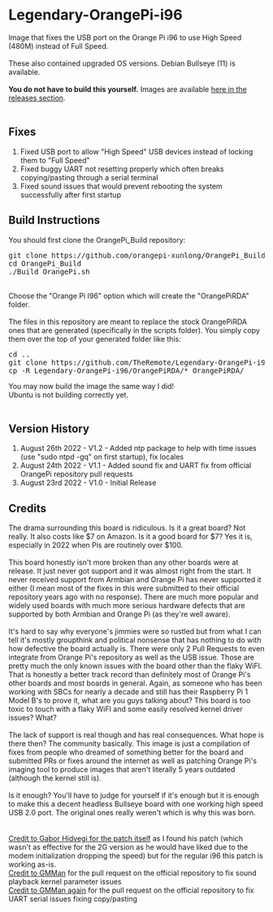 # Legendary-OrangePi-i96
Image that fixes the USB port on the Orange Pi i96 to use High Speed (480M) instead of Full Speed.<br>
<br>
These also contained upgraded OS versions.  Debian Bullseye (11) is available.<br>
<br>
<strong>You do not have to build this yourself.</strong>  Images are available <a href="https://github.com/TheRemote/Legendary-OrangePi-i96/releases">here in the releases section</a>.<br>
<br>
<h2>Fixes</h2>
<ol>
  <li>Fixed USB port to allow "High Speed" USB devices instead of locking them to "Full Speed"</li>
  <li>Fixed buggy UART not resetting properly which often breaks copying/pasting through a serial terminal</li>
  <li>Fixed sound issues that would prevent rebooting the system successfully after first startup</li>
</ol>
<h2>Build Instructions</h2>
You should first clone the OrangePi_Build repository:<br>
<pre>git clone https://github.com/orangepi-xunlong/OrangePi_Build.git
cd OrangePi_Build
./Build_OrangePi.sh</pre><br>
Choose the "Orange Pi I96" option which will create the "OrangePiRDA" folder.<br>
<br>
The files in this repository are meant to replace the stock OrangePiRDA ones that are generated (specifically in the scripts folder).  You simply copy them over the top of your generated folder like this:<br>
<pre>cd ..
git clone https://github.com/TheRemote/Legendary-OrangePi-i96.git
cp -R Legendary-OrangePi-i96/OrangePiRDA/* OrangePiRDA/</pre>
You may now build the image the same way I did!<br>
Ubuntu is not building correctly yet.<br>
<br>
<h2>Version History</h2>
<ol>
  <li>August 26th 2022 - V1.2 - Added ntp package to help with time issues (use "sudo ntpd -gq" on first startup), fix locales</li>
  <li>August 24th 2022 - V1.1 - Added sound fix and UART fix from official OrangePi repository pull requests</li>
  <li>August 23rd 2022 - V1.0 - Initial Release</li>
</ol>
<h2>Credits</h2>
The drama surrounding this board is ridiculous.  Is it a great board?  Not really.  It also costs like $7 on Amazon.  Is it a good board for $7?  Yes it is, especially in 2022 when Pis are routinely over $100.<br><br>
This board honestly isn't more broken than any other boards were at release.  It just never got support and it was almost right from the start.  It never received support from Armbian and Orange Pi has never supported it either (I mean most of the fixes in this were submitted to their official repository years ago with no response).  There are much more popular and widely used boards with much more serious hardware defects that are supported by both Armbian and Orange Pi (as they're well aware).<br><br> 
It's hard to say why everyone's jimmies were so rustled but from what I can tell it's mostly groupthink and political nonsense that has nothing to do with how defective the board actually is.  There were only 2 Pull Requests to even integrate from Orange Pi's repository as well as the USB issue.  Those are pretty much the only known issues with the board other than the flaky WiFI.  That is honestly a better track record than definitely most of Orange Pi's other boards and most boards in general.  Again, as someone who has been working with SBCs for nearly a decade and still has their Raspberry Pi 1 Model B's to prove it, what are you guys talking about?  This board is too toxic to touch with a flaky WiFI and some easily resolved kernel driver issues?  What?<br><br>
The lack of support is real though and has real consequences.  What hope is there then?  The community basically.  This image is just a compilation of fixes from people who dreamed of something better for the board and submitted PRs or fixes around the internet as well as patching Orange Pi's imaging tool to produce images that aren't literally 5 years outdated (although the kernel still is).<br><br>
Is it enough?  You'll have to judge for yourself if it's enough but it is enough to make this a decent headless Bullseye board with one working high speed USB 2.0 port.  The original ones really weren't which is why this was born.<br><br>
<br>
<a href="https://forum.armbian.com/topic/3232-orange-pi-2g-iot/page/6/">Credit to Gabor Hidvegi for the patch itself</a> as I found his patch (which wasn't as effective for the 2G version as he would have liked due to the modem initialization dropping the speed) but for the regular i96 this patch is working as-is.<br>
<a href="https://github.com/orangepi-xunlong/OrangePiRDA_kernel/pull/2">Credit to GMMan</a> for the pull request on the official repository to fix sound playback kernel parameter issues<br>
<a href="https://github.com/orangepi-xunlong/OrangePiRDA_kernel/pull/3">Credit to GMMan again</a> for the pull request on the official repository to fix UART serial issues fixing copy/pasting<br>